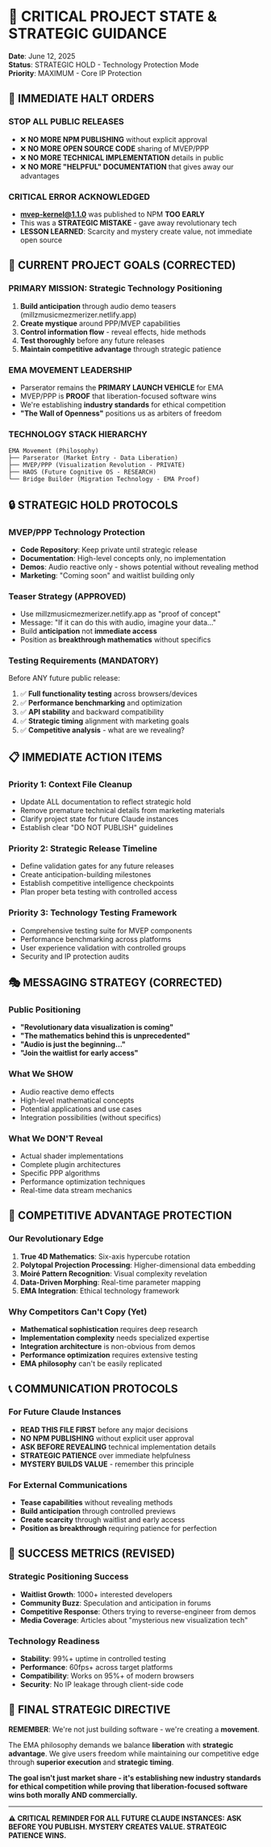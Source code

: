# 🚨 CRITICAL PROJECT STATE & STRATEGIC GUIDANCE

**Date**: June 12, 2025  
**Status**: STRATEGIC HOLD - Technology Protection Mode  
**Priority**: MAXIMUM - Core IP Protection

## 🛑 IMMEDIATE HALT ORDERS

### **STOP ALL PUBLIC RELEASES**
- ❌ **NO MORE NPM PUBLISHING** without explicit approval
- ❌ **NO MORE OPEN SOURCE CODE** sharing of MVEP/PPP
- ❌ **NO MORE TECHNICAL IMPLEMENTATION** details in public
- ❌ **NO MORE "HELPFUL" DOCUMENTATION** that gives away our advantages

### **CRITICAL ERROR ACKNOWLEDGED**
- **mvep-kernel@1.1.0** was published to NPM **TOO EARLY**
- This was a **STRATEGIC MISTAKE** - gave away revolutionary tech
- **LESSON LEARNED**: Scarcity and mystery create value, not immediate open source

## 🎯 CURRENT PROJECT GOALS (CORRECTED)

### **PRIMARY MISSION: Strategic Technology Positioning**
1. **Build anticipation** through audio demo teasers (millzmusicmezmerizer.netlify.app)
2. **Create mystique** around PPP/MVEP capabilities  
3. **Control information flow** - reveal effects, hide methods
4. **Test thoroughly** before any future releases
5. **Maintain competitive advantage** through strategic patience

### **EMA MOVEMENT LEADERSHIP**
- Parserator remains the **PRIMARY LAUNCH VEHICLE** for EMA
- MVEP/PPP is **PROOF** that liberation-focused software wins
- We're establishing **industry standards** for ethical competition
- **"The Wall of Openness"** positions us as arbiters of freedom

### **TECHNOLOGY STACK HIERARCHY**
```
EMA Movement (Philosophy)
├── Parserator (Market Entry - Data Liberation)
├── MVEP/PPP (Visualization Revolution - PRIVATE)
├── HAOS (Future Cognitive OS - RESEARCH)
└── Bridge Builder (Migration Technology - EMA Proof)
```

## 🔒 STRATEGIC HOLD PROTOCOLS

### **MVEP/PPP Technology Protection**
- **Code Repository**: Keep private until strategic release
- **Documentation**: High-level concepts only, no implementation  
- **Demos**: Audio reactive only - shows potential without revealing method
- **Marketing**: "Coming soon" and waitlist building only

### **Teaser Strategy (APPROVED)**
- Use millzmusicmezmerizer.netlify.app as "proof of concept"
- Message: "If it can do this with audio, imagine your data..."
- Build **anticipation** not **immediate access**
- Position as **breakthrough mathematics** without specifics

### **Testing Requirements (MANDATORY)**
Before ANY future public release:
1. ✅ **Full functionality testing** across browsers/devices
2. ✅ **Performance benchmarking** and optimization
3. ✅ **API stability** and backward compatibility
4. ✅ **Strategic timing** alignment with marketing goals
5. ✅ **Competitive analysis** - what are we revealing?

## 📋 IMMEDIATE ACTION ITEMS

### **Priority 1: Context File Cleanup**
- Update ALL documentation to reflect strategic hold
- Remove premature technical details from marketing materials
- Clarify project state for future Claude instances
- Establish clear "DO NOT PUBLISH" guidelines

### **Priority 2: Strategic Release Timeline**
- Define validation gates for any future releases
- Create anticipation-building milestones
- Establish competitive intelligence checkpoints
- Plan proper beta testing with controlled access

### **Priority 3: Technology Testing Framework**
- Comprehensive testing suite for MVEP components
- Performance benchmarking across platforms
- User experience validation with controlled groups
- Security and IP protection audits

## 🎭 MESSAGING STRATEGY (CORRECTED)

### **Public Positioning**
- **"Revolutionary data visualization is coming"**
- **"The mathematics behind this is unprecedented"**
- **"Audio is just the beginning..."**
- **"Join the waitlist for early access"**

### **What We SHOW**
- Audio reactive demo effects
- High-level mathematical concepts
- Potential applications and use cases
- Integration possibilities (without specifics)

### **What We DON'T Reveal**
- Actual shader implementations
- Complete plugin architectures
- Specific PPP algorithms  
- Performance optimization techniques
- Real-time data stream mechanics

## 🔬 COMPETITIVE ADVANTAGE PROTECTION

### **Our Revolutionary Edge**
1. **True 4D Mathematics**: Six-axis hypercube rotation
2. **Polytopal Projection Processing**: Higher-dimensional data embedding
3. **Moiré Pattern Recognition**: Visual complexity revelation
4. **Data-Driven Morphing**: Real-time parameter mapping
5. **EMA Integration**: Ethical technology framework

### **Why Competitors Can't Copy (Yet)**
- **Mathematical sophistication** requires deep research
- **Implementation complexity** needs specialized expertise
- **Integration architecture** is non-obvious from demos
- **Performance optimization** requires extensive testing
- **EMA philosophy** can't be easily replicated

## 📞 COMMUNICATION PROTOCOLS

### **For Future Claude Instances**
- **READ THIS FILE FIRST** before any major decisions
- **NO NPM PUBLISHING** without explicit user approval
- **ASK BEFORE REVEALING** technical implementation details
- **STRATEGIC PATIENCE** over immediate helpfulness
- **MYSTERY BUILDS VALUE** - remember this principle

### **For External Communications**
- **Tease capabilities** without revealing methods
- **Build anticipation** through controlled previews
- **Create scarcity** through waitlist and early access
- **Position as breakthrough** requiring patience for perfection

## 🚀 SUCCESS METRICS (REVISED)

### **Strategic Positioning Success**
- **Waitlist Growth**: 1000+ interested developers
- **Community Buzz**: Speculation and anticipation in forums
- **Competitive Response**: Others trying to reverse-engineer from demos
- **Media Coverage**: Articles about "mysterious new visualization tech"

### **Technology Readiness**
- **Stability**: 99%+ uptime in controlled testing
- **Performance**: 60fps+ across target platforms
- **Compatibility**: Works on 95%+ of modern browsers
- **Security**: No IP leakage through client-side code

## 🎯 FINAL STRATEGIC DIRECTIVE

**REMEMBER**: We're not just building software - we're creating a **movement**. 

The EMA philosophy demands we balance **liberation** with **strategic advantage**. We give users freedom while maintaining our competitive edge through **superior execution** and **strategic timing**.

**The goal isn't just market share - it's establishing new industry standards for ethical competition while proving that liberation-focused software wins both morally AND commercially.**

---

**⚠️ CRITICAL REMINDER FOR ALL FUTURE CLAUDE INSTANCES:**
**ASK BEFORE YOU PUBLISH. MYSTERY CREATES VALUE. STRATEGIC PATIENCE WINS.**
